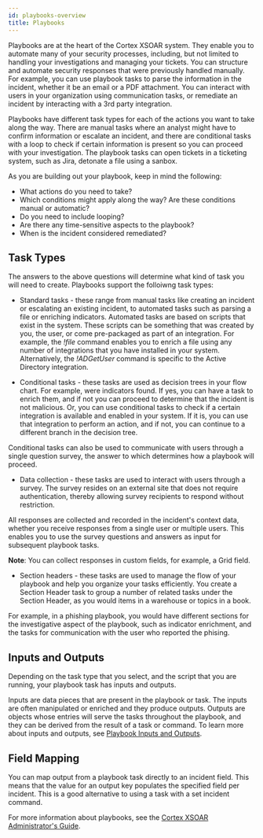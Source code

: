 ```yaml
---
id: playbooks-overview
title: Playbooks
---
```

Playbooks are at the heart of the Cortex XSOAR system. They enable you to automate many of your security processes, including, but not limited to handling your investigations and managing your tickets. You can structure and automate security responses that were previously handled manually. For example, you can use playbook tasks to parse the information in the incident, whether it be an email or a PDF attachment. You can interact with users in your organization using communication tasks, or remediate an incident by interacting with a 3rd party integration. 

Playbooks have different task types for each of the actions you want to take along the way. There are manual tasks where an analyst might have to confirm information or escalate an incident, and there are conditional tasks with a loop to check if certain information is present so you can proceed with your investigation. The playbook tasks can open tickets in a ticketing system, such as Jira, detonate a file using a sanbox. 

As you are building out your playbook, keep in mind the following: 

* What actions do you need to take?
* Which conditions might apply along the way? Are these conditions manual or automatic?
* Do you need to include looping?
* Are there any time-sensitive aspects to the playbook?
* When is the incident considered remediated?


## Task Types
The answers to the above questions will determine what kind of task you will need to create. Playbooks support the folloiwng task types:

* Standard tasks - these range from manual tasks like creating an incident or escalating an existing incident, to automated tasks such as parsing a file or enriching indicators. Automated tasks are based on scripts that exist in the system. These scripts can be something that was created by you, the user, or come pre-packaged as part of an integration. For example, the *!file* command enables you to enrich a file using any number of integrations that you have installed in your system. Alternatively, the *!ADGetUser* command is specific to the Active Directory integration.

* Conditional tasks - these tasks are used as decision trees in your flow chart. For example, were indicators found. If yes, you can have a task to enrich them, and if not you can proceed to determine that the incident is not malicious. Or, you can use conditional tasks to check if a certain integration is available and enabled in your system. If it is, you can use that integration to perform an action, and if not, you can continue to a different branch in the decision tree.

Conditional tasks can also be used to communicate with users through a single question survey, the answer to which determines how a playbook will proceed. 

* Data collection - these tasks are used to interact with users through a survey. The survey resides on an external site that does not require authentication, thereby allowing survey recipients to respond without restriction.

All responses are collected and recorded in the incident's context data, whether you receive responses from a single user or multiple users. This enables you to use the survey questions and answers as input for subsequent playbook tasks.

**Note**: You can collect responses in custom fields, for example, a Grid field.

* Section headers - these tasks are used to manage the flow of your playbook and help you organize your tasks efficiently. You create a Section Header task to group a number of related tasks under the Section Header, as you would items in a warehouse or topics in a book. 

For example, in a phishing playbook, you would have different sections for the investigative aspect of the playbook, such as indicator enrichment, and the tasks for communication with the user who reported the phising. 

## Inputs and Outputs
Depending on the task type that you select, and the script that you are running, your playbook task has inputs and outputs. 

Inputs are data pieces that are present in the playbook or task. The inputs are often manipulated or enriched and they produce outputs. Outputs are objects whose entries will serve the tasks throughout the playbook, and they can be derived from the result of a task or command. To learn more about inputs and outputs, see [Playbook Inputs and Outputs](playbooks-inputs-outputs).

## Field Mapping
You can map output from a playbook task directly to an incident field. This means that the value for an output key populates the specified field per incident. This is a good alternative to using a task with a set incident command. 

For more information about playbooks, see the [Cortex XSOAR Administrator's Guide](https://docs.paloaltonetworks.com/cortex/cortex-xsoar/6-8/cortex-xsoar-admin/playbooks).
